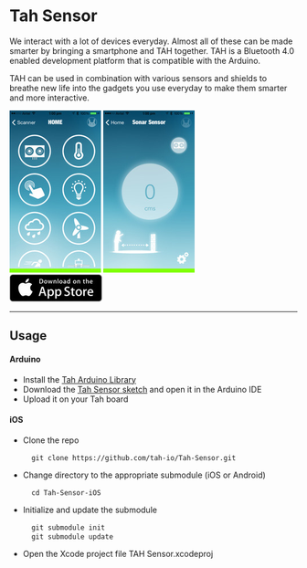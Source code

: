 Tah Sensor
=======
We interact with a lot of devices everyday. Almost all of these can be made smarter by bringing a smartphone and TAH together. TAH is a Bluetooth 4.0 enabled development platform that is compatible with the Arduino.

TAH can be used in combination with various sensors and shields to breathe new life into the gadgets you use everyday to make them smarter and more interactive.

![Menu](media/Menu.jpeg) ![Sonar](media/Sonar.jpeg)  
<a href="https://itunes.apple.com/us/app/tah-sensor/id911694655?mt=8"><img src="media/TahAppStore.jpg"></img></a>

---

## Usage

#### Arduino
* Install the
[Tah Arduino Library](https://github.com/tah-io/Tah_Arduino_Library#installing)
* Download the
[Tah Sensor sketch](https://raw.githubusercontent.com/tah-io/Tah-Sensor/master/SensorSketch/Sensor.ino)
and open it in the Arduino IDE
* Upload it on your Tah board


#### iOS
* Clone the repo

		git clone https://github.com/tah-io/Tah-Sensor.git

* Change directory to the appropriate submodule (iOS or Android)

		cd Tah-Sensor-iOS

* Initialize and update the submodule

		git submodule init
		git submodule update
* Open the Xcode project file TAH Sensor.xcodeproj 

